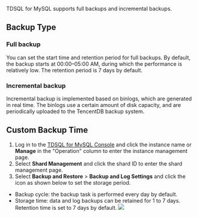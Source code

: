 TDSQL for MySQL supports full backups and incremental backups.

## Backup Type
### Full backup
You can set the start time and retention period for full backups. By default, the backup starts at 00:00–05:00 AM, during which the performance is relatively low. The retention period is 7 days by default.

### Incremental backup
Incremental backup is implemented based on binlogs, which are generated in real time. The binlogs use a certain amount of disk capacity, and are periodically uploaded to the TencentDB backup system.

## Custom Backup Time
1. Log in to the [TDSQL for MySQL Console](https://console.cloud.tencent.com/dcdb) and click the instance name or **Manage** in the "Operation" column to enter the instance management page.
2. Select **Shard Management** and click the shard ID to enter the shard management page.
3. Select **Backup and Restore** > **Backup and Log Settings** and click the icon as shown below to set the storage period.
 - Backup cycle: the backup task is performed every day by default.
 - Storage time: data and log backups can be retained for 1 to 7 days. Retention time is set to 7 days by default.
![](https://main.qcloudimg.com/raw/d72b61166d73b64ccb50f108d92a8cda.png)

